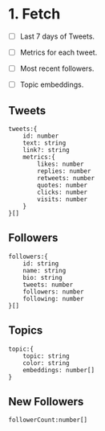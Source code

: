 # 1. Fetch

- [ ] Last 7 days of Tweets.
- [ ] Metrics for each tweet.
- [ ] Most recent followers.
- [ ] Topic embeddings.


## Tweets
```
tweets:{
    id: number
    text: string
    link?: string
    metrics:{
        likes: number
        replies: number
        retweets: number
        quotes: number
        clicks: number
        visits: number
    }
}[]
```


## Followers
```
followers:{
    id: string
    name: string
    bio: string
    tweets: number
    followers: number
    following: number
}[]
```


## Topics
```
topic:{
    topic: string
    color: string
    embeddings: number[]
}
```


## New Followers

```
followerCount:number[]
```

